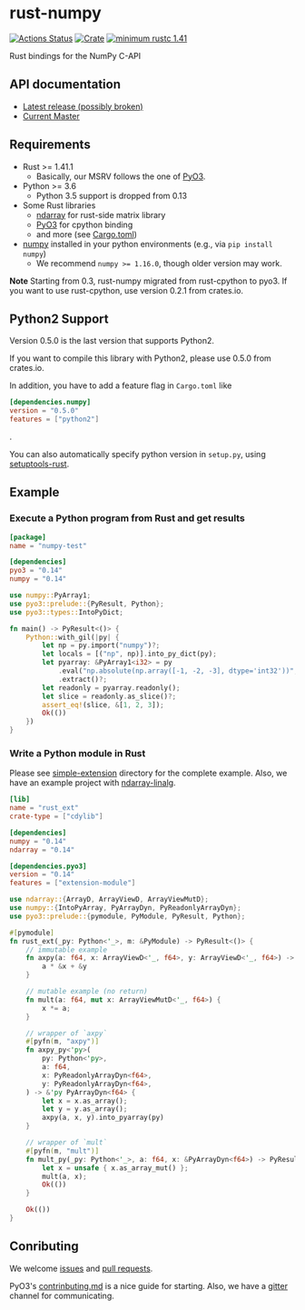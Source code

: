 rust-numpy
===========
[![Actions Status](https://github.com/pyo3/rust-numpy/workflows/CI/badge.svg)](https://github.com/pyo3/rust-numpy/actions)
[![Crate](http://meritbadge.herokuapp.com/numpy)](https://crates.io/crates/numpy)
[![minimum rustc 1.41](https://img.shields.io/badge/rustc-1.41+-blue.svg)](https://rust-lang.github.io/rfcs/2495-min-rust-version.html)

Rust bindings for the NumPy C-API

## API documentation
- [Latest release (possibly broken)](https://docs.rs/numpy)
- [Current Master](https://pyo3.github.io/rust-numpy)


## Requirements
- Rust >= 1.41.1
  - Basically, our MSRV follows the one of [PyO3](https://github.com/PyO3/pyo3).
- Python >= 3.6
  - Python 3.5 support is dropped from 0.13
- Some Rust libraries
  - [ndarray](https://github.com/bluss/ndarray) for rust-side matrix library
  - [PyO3](https://github.com/PyO3/pyo3) for cpython binding
  - and more (see [Cargo.toml](Cargo.toml))
- [numpy](http://www.numpy.org/) installed in your python environments (e.g., via `pip install numpy`)
  - We recommend `numpy >= 1.16.0`, though older version may work.

**Note**
Starting from 0.3, rust-numpy migrated from rust-cpython to pyo3.
If you want to use rust-cpython, use version 0.2.1 from crates.io.


## Python2 Support
Version 0.5.0 is the last version that supports Python2.

If you want to compile this library with Python2, please use 0.5.0 from crates.io.

In addition, you have to add a feature flag in `Cargo.toml` like
``` toml
[dependencies.numpy]
version = "0.5.0"
features = ["python2"]
```
.

You can also automatically specify python version in `setup.py`,
using [setuptools-rust](https://github.com/PyO3/setuptools-rust).


## Example


### Execute a Python program from Rust and get results

``` toml
[package]
name = "numpy-test"

[dependencies]
pyo3 = "0.14"
numpy = "0.14"
```

```rust
use numpy::PyArray1;
use pyo3::prelude::{PyResult, Python};
use pyo3::types::IntoPyDict;

fn main() -> PyResult<()> {
    Python::with_gil(|py| {
        let np = py.import("numpy")?;
        let locals = [("np", np)].into_py_dict(py);
        let pyarray: &PyArray1<i32> = py
            .eval("np.absolute(np.array([-1, -2, -3], dtype='int32'))", Some(locals), None)?
            .extract()?;
        let readonly = pyarray.readonly();
        let slice = readonly.as_slice()?;
        assert_eq!(slice, &[1, 2, 3]);
        Ok(())
    })
}

```

### Write a Python module in Rust

Please see [simple-extension](https://github.com/PyO3/rust-numpy/tree/main/examples/simple-extension)
directory for the complete example.
Also, we have an example project with [ndarray-linalg](https://github.com/PyO3/rust-numpy/tree/main/examples/linalg).

```toml
[lib]
name = "rust_ext"
crate-type = ["cdylib"]

[dependencies]
numpy = "0.14"
ndarray = "0.14"

[dependencies.pyo3]
version = "0.14"
features = ["extension-module"]
```

```rust
use ndarray::{ArrayD, ArrayViewD, ArrayViewMutD};
use numpy::{IntoPyArray, PyArrayDyn, PyReadonlyArrayDyn};
use pyo3::prelude::{pymodule, PyModule, PyResult, Python};

#[pymodule]
fn rust_ext(_py: Python<'_>, m: &PyModule) -> PyResult<()> {
    // immutable example
    fn axpy(a: f64, x: ArrayViewD<'_, f64>, y: ArrayViewD<'_, f64>) -> ArrayD<f64> {
        a * &x + &y
    }

    // mutable example (no return)
    fn mult(a: f64, mut x: ArrayViewMutD<'_, f64>) {
        x *= a;
    }

    // wrapper of `axpy`
    #[pyfn(m, "axpy")]
    fn axpy_py<'py>(
        py: Python<'py>,
        a: f64,
        x: PyReadonlyArrayDyn<f64>,
        y: PyReadonlyArrayDyn<f64>,
    ) -> &'py PyArrayDyn<f64> {
        let x = x.as_array();
        let y = y.as_array();
        axpy(a, x, y).into_pyarray(py)
    }

    // wrapper of `mult`
    #[pyfn(m, "mult")]
    fn mult_py(_py: Python<'_>, a: f64, x: &PyArrayDyn<f64>) -> PyResult<()> {
        let x = unsafe { x.as_array_mut() };
        mult(a, x);
        Ok(())
    }

    Ok(())
}
```

## Conributing
We welcome [issues](https://github.com/rust-numpy/rust-numpy/issues)
and [pull requests](https://github.com/rust-numpy/rust-numpy/pulls).

PyO3's [contrinbuting.md](https://github.com/PyO3/pyo3/blob/main/Contributing.md)
is a nice guide for starting.
Also, we have a [gitter](https://gitter.im/PyO3/Lobby) channel for communicating.

